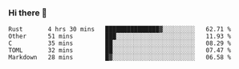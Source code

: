 ### Hi there 👋

<!--
**WShiBin/WShiBin** is a ✨ _special_ ✨ repository because its `README.md` (this file) appears on your GitHub profile.

Here are some ideas to get you started:

- 🔭 I’m currently working on ...
- 🌱 I’m currently learning ...
- 👯 I’m looking to collaborate on ...
- 🤔 I’m looking for help with ...
- 💬 Ask me about ...
- 📫 How to reach me: ...
- 😄 Pronouns: ...
- ⚡ Fun fact: ...
-->

<!--START_SECTION:waka-->
```text
Rust       4 hrs 30 mins   ███████████████▓░░░░░░░░░   62.71 % 
Other      51 mins         ███░░░░░░░░░░░░░░░░░░░░░░   11.93 % 
C          35 mins         ██░░░░░░░░░░░░░░░░░░░░░░░   08.29 % 
TOML       32 mins         ██░░░░░░░░░░░░░░░░░░░░░░░   07.47 % 
Markdown   28 mins         █▓░░░░░░░░░░░░░░░░░░░░░░░   06.58 % 
```
<!--END_SECTION:waka-->
